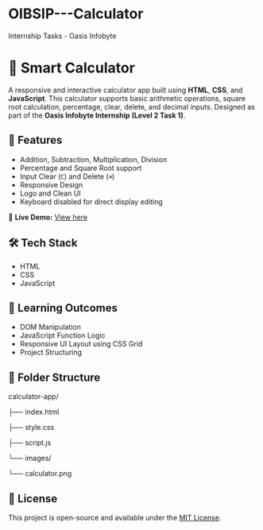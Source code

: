 # OIBSIP---Calculator
Internship Tasks - Oasis Infobyte

# 🔢 Smart Calculator

A responsive and interactive calculator app built using **HTML**, **CSS**, and **JavaScript**. This calculator supports basic arithmetic operations, square root calculation, percentage, clear, delete, and decimal inputs. Designed as part of the **Oasis Infobyte Internship (Level 2 Task 1)**.

## 🚀 Features

- Addition, Subtraction, Multiplication, Division
- Percentage and Square Root support
- Input Clear (`C`) and Delete (`⌫`)
- Responsive Design
- Logo and Clean UI
- Keyboard disabled for direct display editing

🔗 **Live Demo:** [View here](https://genuineinsaan.github.io/OIBSIP---Calculator/)

## 🛠️ Tech Stack

- HTML
- CSS
- JavaScript

## 🧠 Learning Outcomes

- DOM Manipulation
- JavaScript Function Logic
- Responsive UI Layout using CSS Grid
- Project Structuring

## 📁 Folder Structure

calculator-app/

├── index.html

├── style.css

├── script.js

└── images/

└── calculator.png


## 📄 License

This project is open-source and available under the [MIT License](LICENSE).


